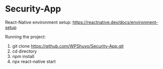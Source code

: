 # Security-App
React-Native environment setup: https://reactnative.dev/docs/environment-setup

Running the project:
1.	git clone https://github.com/WPShuvo/Security-App.git
2.	cd directory
3.	npm install
4.	npx react-native start
